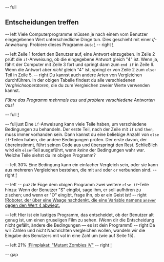 -- full
## Entscheidungen treffen

-- left
Viele Computerprogramme müssen je nach einem vom Benutzer eingegebenen Wert unterschiedliche Dinge tun. Dies geschieht mit einer *if-Anweisung*. Probiere dieses Programm aus:
[!](p16-ifExample.png)
-- right
[!](p16-opTable.png)

-- left
Zeile 1 fordert den Benutzer auf, eine Antwort einzugeben. In Zeile 2 prüft die `if`-Anweisung, ob die eingegebene Antwort gleich "4" ist. Wenn ja, fährt der Computer mit Zeile 3 fort und springt dann zum `end if` in Zeile 6. Wenn die Antwort aber _nicht_ gleich "4" ist, springt er von Zeile 2 zum `else`-Teil in Zeile 5.
-- right
Du kannst auch andere Arten von Vergleichen durchführen. In der obigen Tabelle findest du alle verschiedenen *Vergleichsoperatoren*, die du zum Vergleichen zweier Werte verwenden kannst.

_Führe das Programm mehrmals aus und probiere verschiedene Antworten aus!_

-- full
[!](p16-ifSyntax.png)

-- fulljust
Eine `if`-Anweisung kann viele Teile haben, um verschiedene Bedingungen zu behandeln. Der erste Teil, nach der Zeile mit `if` und `then`, muss immer vorhanden sein. Dann kannst du eine beliebige Anzahl von `else if`-Teilen haben, die andere Bedingungen prüfen. Der erste davon, der übereinstimmt, führt seinen Code aus und überspringt den Rest. Schließlich wird ein `else`-Teil ausgeführt, wenn _keine_ der Bedingungen wahr war. Welche Teile siehst du im obigen Programm?

-- left 30%
Eine Bedingung kann ein einfacher Vergleich sein, oder sie kann aus mehreren Vergleichen bestehen, die mit `and` oder `or` verbunden sind.
-- right
[!](p16-listing1.png)

-- left
-- puzzle
Füge dem obigen Programm zwei weitere `else if`-Teile hinzu: Wenn der Benutzer "S" eingibt, sage ihm, er soll aufhören zu zischen; und wenn er "O" eingibt, frage ihn, ob er ein Geist ist!
-- right
[!Roboter, der über eine Waage nachdenkt, die eine Variable namens `answer` gegen den Wert 4 abwiegt.](p16-scale.png)

-- left
Hier ist ein lustiges Programm, das entscheidet, ob der Benutzer alt genug ist, um einen gruseligen Film zu sehen. (Wenn dir die Entscheidung nicht gefällt, ändere die Bedingungen — es ist dein Programm!)
-- right
Da wir Zahlen und nicht Nachrichten vergleichen wollen, wandeln wir die Eingabe des Benutzers mit val in eine Zahl um (wie auf Seite 15).

-- left 21%
[!Filmplakat: "Mutant Zombies IV"](p16-movie-poster.png)
-- right
[!](p16-listing2.png)

-- gap
